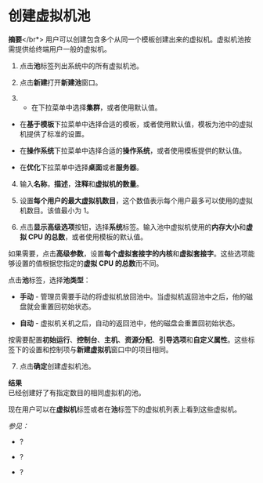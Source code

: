 # 创建虚拟机池

**摘要**</br*>
用户可以创建包含多个从同一个模板创建出来的虚拟机。虚拟机池按需提供给终端用户一般的虚拟机。

1. 点击**池**标签列出系统中的所有虚拟机池。

2. 点击**新建**打开**新建池**窗口。
3. -   在下拉菜单中选择**集群**，或者使用默认值。

 -   在**基于模板**下拉菜单中选择合适的模板，或者使用默认值，模板为池中的虚拟机提供了标准的设置。
 -   在**操作系统**下拉菜单中选择合适的**操作系统**，或者使用模板提供的默认值。

 -   在**优化**下拉菜单中选择**桌面**或者**服务器**。

4. 输入**名称**，**描述**，**注释**和**虚拟机的数量**。

5. 设置**每个用户的最大虚拟机数目**，这个数值表示每个用户最多可以使用的虚拟机数目。该值最小为
1。

6. 点击**显示高级选项**按钮，选择**系统**标签。输入池中虚拟机使用的**内存大小**和**虚拟
CPU 的总数**，或者使用模板的默认值。

 如果需要，点击**高级参数**，设置**每个虚拟套接字的内核**和**虚拟套接字**。这些选项能够设置的值根据您指定的**虚拟
CPU 的总数**而不同。

 点击**池**标签，选择**池类型**：

 -   **手动** -
    管理员需要手动的将虚拟机放回池中。当虚拟机返回池中之后，他的磁盘就会重置回初始状态。

 -   **自动** - 虚拟机关机之后，自动的返回池中，他的磁盘会重置回初始状态。

 按需要配置**初始运行**、**控制台**、**主机**、**资源分配**、**引导选项**和**自定义属性**。这些标签下的设置和控制项与**新建虚拟机**窗口中的项目相同。

7. 点击**确定**创建虚拟机池。

**结果**</br>
已经创建好了有指定数目的相同虚拟机的池。

现在用户可以在**虚拟机**标签或者在**池**标签下的虚拟机列表上看到这些虚拟机。

*参见：*

-   ?

-   ?

-   ?
